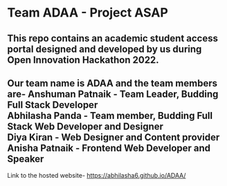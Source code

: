 # Team ADAA - Project ASAP
This repo contains an academic student access portal designed and developed by us during Open Innovation Hackathon 2022. <br>
----------------------------------------------------------------------------------------------------------
Our team name is ADAA and the team members are- 
Anshuman Patnaik - Team Leader, Budding Full Stack Developer <br>
Abhilasha Panda - Team member, Budding Full Stack Web Developer and Designer <br>
Diya Kiran - Web Designer and Content provider <br>
Anisha Patnaik - Frontend Web Developer and Speaker<br>
----------------------------------------------------------------------------
Link to the hosted website-
https://abhilasha6.github.io/ADAA/
